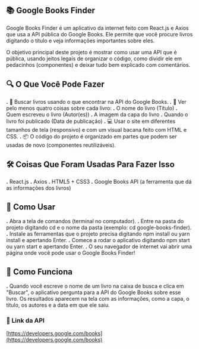 ## **📚 Google Books Finder**

Google Books Finder é um aplicativo da internet feito com React.js e Axios que usa a API pública do Google Books. Ele permite que você procure livros digitando o título e veja informações importantes sobre eles.

O objetivo principal deste projeto é mostrar como usar uma API que é pública, usando jeitos legais de organizar o código, como dividir ele em pedacinhos (componentes) e deixar tudo bem explicado com comentários.

## **🔍 O Que Você Pode Fazer**

**.** 🔎 Buscar livros usando o que encontrar na API do Google Books.
**.** 📖 Ver pelo menos quatro coisas sobre cada livro:
**.** O nome do livro (Título)
**.** Quem escreveu o livro (Autor(es))
**.** A imagem da capa do livro
**.** Quando o livro foi publicado (Data de publicação)
**.** 💻 Usar o site em diferentes tamanhos de tela (responsivo) e com um visual bacana feito com HTML e CSS.
**.** 📦 O código do projeto é organizado em partes que podem ser usadas de novo (componentes reutilizáveis).

## **🛠️ Coisas Que Foram Usadas Para Fazer Isso**

**.** React.js
**.** Axios
**.** HTML5 + CSS3
**.** Google Books API (a ferramenta que dá as informações dos livros)

## **🚀 Como Usar**

**.** Abra a tela de comandos (terminal no computador).
**.** Entre na pasta do projeto digitando cd e o nome da pasta (exemplo: cd google-books-finder).
**.** Instale as ferramentas que o projeto precisa digitando npm install ou yarn install e apertando Enter.
**.** Comece a rodar o aplicativo digitando npm start ou yarn start e apertando Enter.
**.** O seu navegador de internet vai abrir uma página onde você pode usar o Google Books Finder!

## **🧪 Como Funciona**

**.** Quando você escreve o nome de um livro na caixa de busca e clica em "Buscar", o aplicativo pergunta para a API do Google Books sobre esse livro. Os resultados aparecem na tela com as informações, como a capa, o título, os autores e a data em que ele saiu.

### 🔗 Link da API

 [https://developers.google.com/books](https://developers.google.com/books)
